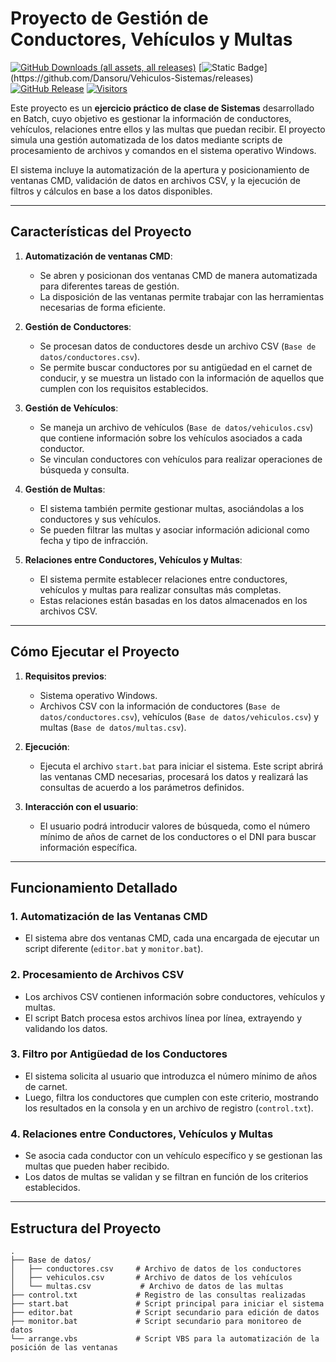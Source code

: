 # Proyecto de Gestión de Conductores, Vehículos y Multas

[![GitHub Downloads (all assets, all releases)](https://img.shields.io/github/downloads/Dansoru/Vehiculos-Sistemas/total?style=plastic)](https://github.com/Dansoru/Vehiculos-Sistemas/releases)
[![Static Badge](https://img.shields.io/badge/Idioma-%F0%9F%87%AA%F0%9F%87%B8-%23f44336?style=plastic&link=https%3A%2F%2Fgithub.com%2FDansoru%2FVehiculos-Sistemas%2Freleases?)](https://github.com/Dansoru/Vehiculos-Sistemas/releases)
[![GitHub Release](https://img.shields.io/github/v/release/dansoru/Vehiculos-Sistemas?style=plastic)](https://github.com/Dansoru/Vehiculos-Sistemas/releases)
[![Visitors](https://api.visitorbadge.io/api/visitors?path=https%3A%2F%2Fgithub.com%2FDansoru%2FVehiculos-Sistemas&label=Visitas&labelColor=%235e5e5e&countColor=%2375e6f7&style=plastic)](https://visitorbadge.io/status?path=https%3A%2F%2Fgithub.com%2FDansoru%2FVehiculos-Sistemas)

Este proyecto es un **ejercicio práctico de clase de Sistemas** desarrollado en Batch, cuyo objetivo es gestionar la información de conductores, vehículos, relaciones entre ellos y las multas que puedan recibir. El proyecto simula una gestión automatizada de los datos mediante scripts de procesamiento de archivos y comandos en el sistema operativo Windows.

El sistema incluye la automatización de la apertura y posicionamiento de ventanas CMD, validación de datos en archivos CSV, y la ejecución de filtros y cálculos en base a los datos disponibles.

---

## **Características del Proyecto**

1. **Automatización de ventanas CMD**:
    - Se abren y posicionan dos ventanas CMD de manera automatizada para diferentes tareas de gestión.
    - La disposición de las ventanas permite trabajar con las herramientas necesarias de forma eficiente.
  
2. **Gestión de Conductores**:
    - Se procesan datos de conductores desde un archivo CSV (`Base de datos/conductores.csv`).
    - Se permite buscar conductores por su antigüedad en el carnet de conducir, y se muestra un listado con la información de aquellos que cumplen con los requisitos establecidos.

3. **Gestión de Vehículos**:
    - Se maneja un archivo de vehículos (`Base de datos/vehiculos.csv`) que contiene información sobre los vehículos asociados a cada conductor.
    - Se vinculan conductores con vehículos para realizar operaciones de búsqueda y consulta.

4. **Gestión de Multas**:
    - El sistema también permite gestionar multas, asociándolas a los conductores y sus vehículos.
    - Se pueden filtrar las multas y asociar información adicional como fecha y tipo de infracción.

5. **Relaciones entre Conductores, Vehículos y Multas**:
    - El sistema permite establecer relaciones entre conductores, vehículos y multas para realizar consultas más completas.
    - Estas relaciones están basadas en los datos almacenados en los archivos CSV.

---

## **Cómo Ejecutar el Proyecto**

1. **Requisitos previos**:
    - Sistema operativo Windows.
    - Archivos CSV con la información de conductores (`Base de datos/conductores.csv`), vehículos (`Base de datos/vehiculos.csv`) y multas (`Base de datos/multas.csv`).
  
2. **Ejecución**:
    - Ejecuta el archivo `start.bat` para iniciar el sistema. Este script abrirá las ventanas CMD necesarias, procesará los datos y realizará las consultas de acuerdo a los parámetros definidos.

3. **Interacción con el usuario**:
    - El usuario podrá introducir valores de búsqueda, como el número mínimo de años de carnet de los conductores o el DNI para buscar información específica.

---

## **Funcionamiento Detallado**

### **1. Automatización de las Ventanas CMD**
- El sistema abre dos ventanas CMD, cada una encargada de ejecutar un script diferente (`editor.bat` y `monitor.bat`).

### **2. Procesamiento de Archivos CSV**
- Los archivos CSV contienen información sobre conductores, vehículos y multas.
- El script Batch procesa estos archivos línea por línea, extrayendo y validando los datos.

### **3. Filtro por Antigüedad de los Conductores**
- El sistema solicita al usuario que introduzca el número mínimo de años de carnet.
- Luego, filtra los conductores que cumplen con este criterio, mostrando los resultados en la consola y en un archivo de registro (`control.txt`).

### **4. Relaciones entre Conductores, Vehículos y Multas**
- Se asocia cada conductor con un vehículo específico y se gestionan las multas que pueden haber recibido.
- Los datos de multas se validan y se filtran en función de los criterios establecidos.

---

## **Estructura del Proyecto**

```text
.
├── Base de datos/
│   ├── conductores.csv     # Archivo de datos de los conductores
│   ├── vehiculos.csv       # Archivo de datos de los vehículos
│   └── multas.csv           # Archivo de datos de las multas
├── control.txt             # Registro de las consultas realizadas
├── start.bat               # Script principal para iniciar el sistema
├── editor.bat              # Script secundario para edición de datos
├── monitor.bat             # Script secundario para monitoreo de datos
└── arrange.vbs             # Script VBS para la automatización de la posición de las ventanas


